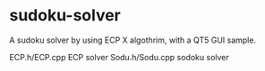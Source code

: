 # sudoku-solver

A sudoku solver by using ECP X algothrim, with a QT5 GUI sample.

ECP.h/ECP.cpp ECP solver
Sodu.h/Sodu.cpp sodoku solver
